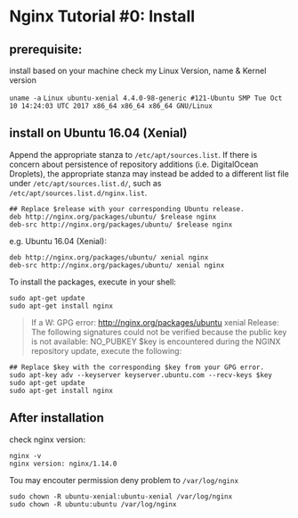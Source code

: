 # Nginx Tutorial #0: Install

## prerequisite:
install based on your machine
check my Linux Version, name & Kernel version

`uname -a`
`Linux ubuntu-xenial 4.4.0-98-generic #121-Ubuntu SMP Tue Oct 10 14:24:03 UTC 2017 x86_64 x86_64 x86_64 GNU/Linux`

## install on  Ubuntu 16.04 (Xenial)

Append the appropriate stanza to `/etc/apt/sources.list`. If there is concern about persistence of repository additions (i.e. DigitalOcean Droplets), the appropriate stanza may instead be added to a different list file under `/etc/apt/sources.list.d/`, such as `/etc/apt/sources.list.d/nginx.list`.

```
## Replace $release with your corresponding Ubuntu release.
deb http://nginx.org/packages/ubuntu/ $release nginx
deb-src http://nginx.org/packages/ubuntu/ $release nginx
```

e.g. Ubuntu 16.04 (Xenial):

```
deb http://nginx.org/packages/ubuntu/ xenial nginx
deb-src http://nginx.org/packages/ubuntu/ xenial nginx
```

To install the packages, execute in your shell:

```
sudo apt-get update
sudo apt-get install nginx
```

> If a W: GPG error: http://nginx.org/packages/ubuntu xenial Release: The following signatures could not be verified because the public key is not available: NO_PUBKEY $key is encountered during the NGINX repository update, execute the following:

```
## Replace $key with the corresponding $key from your GPG error.
sudo apt-key adv --keyserver keyserver.ubuntu.com --recv-keys $key
sudo apt-get update
sudo apt-get install nginx
```

## After installation

check nginx version:

```
nginx -v
nginx version: nginx/1.14.0

```

Tou may encouter permission deny problem to `/var/log/nginx`

```
sudo chown -R ubuntu-xenial:ubuntu-xenial /var/log/nginx
sudo chown -R ubuntu:ubuntu /var/log/nginx
```